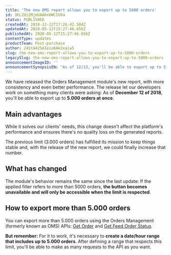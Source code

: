 ```yaml
---
title: 'The new OMS report allows you to export up to 5000 orders'
id: 3KLZdi2MjmUAAKeUWCIU0a
status: PUBLISHED
createdAt: 2018-12-12T17:26:42.584Z
updatedAt: 2020-05-12T15:27:46.656Z
publishedAt: 2020-05-12T15:27:46.656Z
contentType: updates
productTeam: Post-purchase
author: 245tA425AIeioKAk2eaiwS
slug: the-new-oms-report-allows-you-to-export-up-to-5000-orders
legacySlug: the-new-oms-report-allows-you-to-export-up-to-5000-orders
announcementImageID: ''
announcementSynopsisEN: "As of 12/13, you'll be able to export up to 5.000 orders in the Orders Management module."
---
```


We have released the Orders Management module's new report, with more consistency and even better performance. The release let our developers work on something many clients were asking: As of __December 12 of 2018__, you'll be able to export up to __5.000 orders at once__.


## Main advantages
While it solves our clients' needs, this change doesn't affect the platform's performance and ensures there's no quality loss on the generated reports.

The previous limit (3.000 orders) has fulfilled its mission to keep things stable and, with the release of the new report,  we could finally increase that number.


## What has changed
The module's behavior remains the same since the last update: If the applied filter refers to more than 5000 orders, __the button becomes unavailable and will only be accessible when the limit is respected__.


## How to export more than 5.000 orders
You can export more than 5.000 orders using the Orders Management (formerly known as OMS) APIs: [Get Order](https://developers.vtex.com/reference/orders#getorder) and [Get Feed Order Status](https://developers.vtex.com/reference/note).

<div class="alert alert-warning">
<strong>But remember:</strong> For it to work, it's necessary to <strong>create a date/hour range that includes up to 5.000 orders</strong>. After defining a range that respects this limit, you'll be able to make as many requests to the API as you want.
</div>
